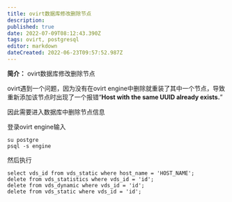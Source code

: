 ```yaml
---
title: ovirt数据库修改删除节点
description: 
published: true
date: 2022-07-09T08:12:43.390Z
tags: ovirt, postgresql
editor: markdown
dateCreated: 2022-06-23T09:57:52.987Z
---
```


**简介：** ovirt数据库修改删除节点

ovirt遇到一个问题，因为没有在ovirt engine中删除就重装了其中一个节点，导致重新添加该节点时出现了一个报错“**Host with the same UUID already exists.**”

因此需要进入数据库中删除节点信息

登录ovirt engine输入

```
su postgre
psql -s engine
```

然后执行

```
select vds_id from vds_static where host_name = 'HOST_NAME';
delete from vds_statistics where vds_id = 'id';
delete from vds_dynamic where vds_id = 'id';
delete from vds_static where vds_id = 'id';
```
